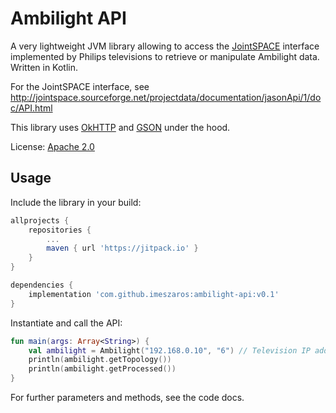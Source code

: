 Ambilight API
=

A very lightweight JVM library allowing to access the [JointSPACE](http://jointspace.sourceforge.net/) interface implemented by Philips televisions to
retrieve or manipulate Ambilight data. Written in Kotlin.

For the JointSPACE interface, see http://jointspace.sourceforge.net/projectdata/documentation/jasonApi/1/doc/API.html

This library uses [OkHTTP](http://square.github.io/okhttp/) and [GSON](https://github.com/google/gson) under the hood.

License: [Apache 2.0](LICENSE)

Usage
-

Include the library in your build:
```gradle
allprojects {
    repositories {
        ...
        maven { url 'https://jitpack.io' }
    }
}

dependencies {
    implementation 'com.github.imeszaros:ambilight-api:v0.1'
}
```

Instantiate and call the API:
```kotlin
fun main(args: Array<String>) {
    val ambilight = Ambilight("192.168.0.10", "6") // Television IP address and API version
    println(ambilight.getTopology())
    println(ambilight.getProcessed())
}
```

For further parameters and methods, see the code docs.
